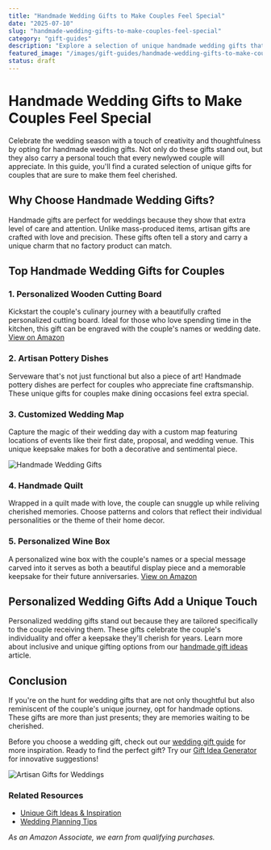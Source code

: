 ```yaml
---
title: "Handmade Wedding Gifts to Make Couples Feel Special"
date: "2025-07-10"
slug: "handmade-wedding-gifts-to-make-couples-feel-special"
category: "gift-guides"
description: "Explore a selection of unique handmade wedding gifts that will make any newlywed couple feel cherished. Perfect for that personal touch on their special day!"
featured_image: "/images/gift-guides/handmade-wedding-gifts-to-make-couples-feel-special/banner.webp"
status: draft
---
```


# Handmade Wedding Gifts to Make Couples Feel Special

Celebrate the wedding season with a touch of creativity and thoughtfulness by opting for handmade wedding gifts. Not only do these gifts stand out, but they also carry a personal touch that every newlywed couple will appreciate. In this guide, you'll find a curated selection of unique gifts for couples that are sure to make them feel cherished.

## Why Choose Handmade Wedding Gifts?

Handmade gifts are perfect for weddings because they show that extra level of care and attention. Unlike mass-produced items, artisan gifts are crafted with love and precision. These gifts often tell a story and carry a unique charm that no factory product can match.

## Top Handmade Wedding Gifts for Couples

### 1. Personalized Wooden Cutting Board
Kickstart the couple's culinary journey with a beautifully crafted personalized cutting board. Ideal for those who love spending time in the kitchen, this gift can be engraved with the couple's names or wedding date. [View on Amazon](https://www.amazon.com/s?k=personalized+wooden+cutting+board&tag=bright-gift-20)

### 2. Artisan Pottery Dishes
Serveware that's not just functional but also a piece of art! Handmade pottery dishes are perfect for couples who appreciate fine craftsmanship. These unique gifts for couples make dining occasions feel extra special.

### 3. Customized Wedding Map
Capture the magic of their wedding day with a custom map featuring locations of events like their first date, proposal, and wedding venue. This unique keepsake makes for both a decorative and sentimental piece.

![Handmade Wedding Gifts](https://source.unsplash.com/random/800x800/?wedding,gifts)

### 4. Handmade Quilt
Wrapped in a quilt made with love, the couple can snuggle up while reliving cherished memories. Choose patterns and colors that reflect their individual personalities or the theme of their home decor.

### 5. Personalized Wine Box
A personalized wine box with the couple's names or a special message carved into it serves as both a beautiful display piece and a memorable keepsake for their future anniversaries. [View on Amazon](https://www.amazon.com/s?k=personalized+wine+box&tag=bright-gift-20)

## Personalized Wedding Gifts Add a Unique Touch

Personalized wedding gifts stand out because they are tailored specifically to the couple receiving them. These gifts celebrate the couple's individuality and offer a keepsake they'll cherish for years. Learn more about inclusive and unique gifting options from our [handmade gift ideas](internal-link) article.

## Conclusion

If you're on the hunt for wedding gifts that are not only thoughtful but also reminiscent of the couple's unique journey, opt for handmade options. These gifts are more than just presents; they are memories waiting to be cherished.

Before you choose a wedding gift, check out our [wedding gift guide](internal-link) for more inspiration. Ready to find the perfect gift? Try our [Gift Idea Generator](external-link) for innovative suggestions!

![Artisan Gifts for Weddings](https://source.unsplash.com/random/800x800/?handmade,gifts)

### Related Resources
- [Unique Gift Ideas & Inspiration](external-link)
- [Wedding Planning Tips](external-link)

*As an Amazon Associate, we earn from qualifying purchases.*
